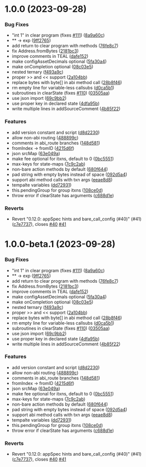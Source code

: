 # 1.0.0 (2023-09-28)


### Bug Fixes

* "int 1" in clear program (fixes [#111](https://github.com/PhearZero/TEALScript/issues/111)) ([8a9a60c](https://github.com/PhearZero/TEALScript/commit/8a9a60ca545e8847dd887845121f6215b8dbea5b))
* ** -> exp ([9ff2765](https://github.com/PhearZero/TEALScript/commit/9ff27658e2f7dcdc92e6b2442877f56cc8ccf7aa))
* add return to clear program with methods ([76fe8c7](https://github.com/PhearZero/TEALScript/commit/76fe8c7f3aa10bf4e214742e51e3bbeb258babee))
* fix Address.fromBytes ([2181bc3](https://github.com/PhearZero/TEALScript/commit/2181bc36dccc26bb28d9630faed113eab0a85646))
* improve comments in TEAL ([dafe152](https://github.com/PhearZero/TEALScript/commit/dafe152f8e5de1c59f19e53cfac951f6d16ec62c))
* make configAssetDecimals optional ([5fa30a4](https://github.com/PhearZero/TEALScript/commit/5fa30a4a92443f0c80c7a2a0bc1b42450503bc85))
* make onCompletion optional ([08c03e5](https://github.com/PhearZero/TEALScript/commit/08c03e57a98322e9eebeb37a9db2bcd635b1ee11))
* nested ternary ([f493a9c](https://github.com/PhearZero/TEALScript/commit/f493a9cdc45ceec592b449b17e60c1ea1f3cfcfc))
* proper >> and << support ([2a104bb](https://github.com/PhearZero/TEALScript/commit/2a104bb65583f15e1db0bf71a6ebf2841b0e860e))
* replace bytes with byte[] in abi method call ([28b8f46](https://github.com/PhearZero/TEALScript/commit/28b8f46855ad6de8f62b2b0b3ed79630d9f09177))
* rm empty line for variable-less callsubs ([d0ca5b1](https://github.com/PhearZero/TEALScript/commit/d0ca5b136175bfc1d2f19723297700b7213e1dbd))
* subroutines in clearState (fixes [#110](https://github.com/PhearZero/TEALScript/issues/110)) ([03505aa](https://github.com/PhearZero/TEALScript/commit/03505aa0c11b106ed71e5497cdd259a65ea7a07b))
* use json import ([69c9bb2](https://github.com/PhearZero/TEALScript/commit/69c9bb20e50f19d4db5b0bb1247e2686a505ef4e))
* use proper key in declared state ([4dfa95b](https://github.com/PhearZero/TEALScript/commit/4dfa95b9789947d2af8193c3aaa6a01508e7059d))
* write multiple lines in addSourceComment ([4b85f22](https://github.com/PhearZero/TEALScript/commit/4b85f222d78f038bffdcbec127ae2cf78af39d66))


### Features

* add version constant and script ([d8d2230](https://github.com/PhearZero/TEALScript/commit/d8d22300a30f4745676c882095e0c378eada1d1e))
* allow non-abi routing ([488899c](https://github.com/PhearZero/TEALScript/commit/488899c9e22c9e2d1c245fdb5456f5ab12916eb6))
* comments in abi_route branches ([148d581](https://github.com/PhearZero/TEALScript/commit/148d581cd68364ad0c714d6e85cf95cd5c0a54e9))
* fromIndex -> fromID ([4215d6f](https://github.com/PhearZero/TEALScript/commit/4215d6faa9cf8a770ef66334577ddc0e77c4b23c))
* json srcMap ([63e049a](https://github.com/PhearZero/TEALScript/commit/63e049ad470b4cf603308392fbe527e06f70e762))
* make fee optional for itxns, default to 0 ([0bc5551](https://github.com/PhearZero/TEALScript/commit/0bc55519c17503a1c9ebf628a4ef95d3d5f10d14))
* max-keys for state-maps ([7c9c2ab](https://github.com/PhearZero/TEALScript/commit/7c9c2ab2d3bdb6d96bd8c9daf308799fcdb7e2c1))
* non-bare action methods by default ([680f644](https://github.com/PhearZero/TEALScript/commit/680f6449981c0f17cffd4c1d5b2c4e940059b56b))
* pad string with empty bytes instead of space ([092d5a4](https://github.com/PhearZero/TEALScript/commit/092d5a46e6483fac6bfb636177bc04b3c080ae78))
* support abi method calls with txn args ([eeae8d8](https://github.com/PhearZero/TEALScript/commit/eeae8d8a88df3dc2cef1fccd3b85a8cc91584533))
* tempalte variables ([dd72931](https://github.com/PhearZero/TEALScript/commit/dd72931e5987b5f57b6c727e7ad98b702d7c0f09))
* this.pendingGroup for group itxns ([108ce0d](https://github.com/PhearZero/TEALScript/commit/108ce0d1c8b2276d1757bea09821fcc3cf30d6d3))
* throw error if clearState has arguments ([c688d1e](https://github.com/PhearZero/TEALScript/commit/c688d1ec8eb9039f5ad3aaf1777f0d0c98a84131))


### Reverts

* Revert "0.12.0: appSpec hints and bare_call_config (#40)" (#41) ([c7e7737](https://github.com/PhearZero/TEALScript/commit/c7e7737104db139ef41cbb5441f96bdd479c5755)), closes [#40](https://github.com/PhearZero/TEALScript/issues/40) [#41](https://github.com/PhearZero/TEALScript/issues/41)

# 1.0.0-beta.1 (2023-09-28)


### Bug Fixes

* "int 1" in clear program (fixes [#111](https://github.com/PhearZero/TEALScript/issues/111)) ([8a9a60c](https://github.com/PhearZero/TEALScript/commit/8a9a60ca545e8847dd887845121f6215b8dbea5b))
* ** -> exp ([9ff2765](https://github.com/PhearZero/TEALScript/commit/9ff27658e2f7dcdc92e6b2442877f56cc8ccf7aa))
* add return to clear program with methods ([76fe8c7](https://github.com/PhearZero/TEALScript/commit/76fe8c7f3aa10bf4e214742e51e3bbeb258babee))
* fix Address.fromBytes ([2181bc3](https://github.com/PhearZero/TEALScript/commit/2181bc36dccc26bb28d9630faed113eab0a85646))
* improve comments in TEAL ([dafe152](https://github.com/PhearZero/TEALScript/commit/dafe152f8e5de1c59f19e53cfac951f6d16ec62c))
* make configAssetDecimals optional ([5fa30a4](https://github.com/PhearZero/TEALScript/commit/5fa30a4a92443f0c80c7a2a0bc1b42450503bc85))
* make onCompletion optional ([08c03e5](https://github.com/PhearZero/TEALScript/commit/08c03e57a98322e9eebeb37a9db2bcd635b1ee11))
* nested ternary ([f493a9c](https://github.com/PhearZero/TEALScript/commit/f493a9cdc45ceec592b449b17e60c1ea1f3cfcfc))
* proper >> and << support ([2a104bb](https://github.com/PhearZero/TEALScript/commit/2a104bb65583f15e1db0bf71a6ebf2841b0e860e))
* replace bytes with byte[] in abi method call ([28b8f46](https://github.com/PhearZero/TEALScript/commit/28b8f46855ad6de8f62b2b0b3ed79630d9f09177))
* rm empty line for variable-less callsubs ([d0ca5b1](https://github.com/PhearZero/TEALScript/commit/d0ca5b136175bfc1d2f19723297700b7213e1dbd))
* subroutines in clearState (fixes [#110](https://github.com/PhearZero/TEALScript/issues/110)) ([03505aa](https://github.com/PhearZero/TEALScript/commit/03505aa0c11b106ed71e5497cdd259a65ea7a07b))
* use json import ([69c9bb2](https://github.com/PhearZero/TEALScript/commit/69c9bb20e50f19d4db5b0bb1247e2686a505ef4e))
* use proper key in declared state ([4dfa95b](https://github.com/PhearZero/TEALScript/commit/4dfa95b9789947d2af8193c3aaa6a01508e7059d))
* write multiple lines in addSourceComment ([4b85f22](https://github.com/PhearZero/TEALScript/commit/4b85f222d78f038bffdcbec127ae2cf78af39d66))


### Features

* add version constant and script ([d8d2230](https://github.com/PhearZero/TEALScript/commit/d8d22300a30f4745676c882095e0c378eada1d1e))
* allow non-abi routing ([488899c](https://github.com/PhearZero/TEALScript/commit/488899c9e22c9e2d1c245fdb5456f5ab12916eb6))
* comments in abi_route branches ([148d581](https://github.com/PhearZero/TEALScript/commit/148d581cd68364ad0c714d6e85cf95cd5c0a54e9))
* fromIndex -> fromID ([4215d6f](https://github.com/PhearZero/TEALScript/commit/4215d6faa9cf8a770ef66334577ddc0e77c4b23c))
* json srcMap ([63e049a](https://github.com/PhearZero/TEALScript/commit/63e049ad470b4cf603308392fbe527e06f70e762))
* make fee optional for itxns, default to 0 ([0bc5551](https://github.com/PhearZero/TEALScript/commit/0bc55519c17503a1c9ebf628a4ef95d3d5f10d14))
* max-keys for state-maps ([7c9c2ab](https://github.com/PhearZero/TEALScript/commit/7c9c2ab2d3bdb6d96bd8c9daf308799fcdb7e2c1))
* non-bare action methods by default ([680f644](https://github.com/PhearZero/TEALScript/commit/680f6449981c0f17cffd4c1d5b2c4e940059b56b))
* pad string with empty bytes instead of space ([092d5a4](https://github.com/PhearZero/TEALScript/commit/092d5a46e6483fac6bfb636177bc04b3c080ae78))
* support abi method calls with txn args ([eeae8d8](https://github.com/PhearZero/TEALScript/commit/eeae8d8a88df3dc2cef1fccd3b85a8cc91584533))
* tempalte variables ([dd72931](https://github.com/PhearZero/TEALScript/commit/dd72931e5987b5f57b6c727e7ad98b702d7c0f09))
* this.pendingGroup for group itxns ([108ce0d](https://github.com/PhearZero/TEALScript/commit/108ce0d1c8b2276d1757bea09821fcc3cf30d6d3))
* throw error if clearState has arguments ([c688d1e](https://github.com/PhearZero/TEALScript/commit/c688d1ec8eb9039f5ad3aaf1777f0d0c98a84131))


### Reverts

* Revert "0.12.0: appSpec hints and bare_call_config (#40)" (#41) ([c7e7737](https://github.com/PhearZero/TEALScript/commit/c7e7737104db139ef41cbb5441f96bdd479c5755)), closes [#40](https://github.com/PhearZero/TEALScript/issues/40) [#41](https://github.com/PhearZero/TEALScript/issues/41)
